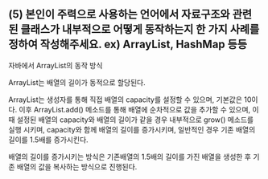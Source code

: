 (5) 본인이 주력으로 사용하는 언어에서 자료구조와 관련 된 클래스가 내부적으로 어떻게 동작하는지 한 가지 사례를 정하여 작성해주세요. ex) ArrayList, HashMap 등등
-------------------------------------------------------

자바에서 ArrayList의 동작 방식

ArrayList는 배열의 길이가 동적으로 할당된다.

ArrayList는 생성자를 통해 직접 배열의 capacity를 설정할 수 있으며, 기본값은 10이다.
이후 ArrayList.add() 메소드를 통해 배열에 순차적으로 값을 추가할 수 있으며,
이때 설정된 배열의 capacity와 배열의 길이가 같을 경우 내부적으로 grow() 메소드를 실행 시키며,
capacity와 함께 배열의 길이를 증가시키며, 일반적인 경우 기존 배열의 길이를 1.5배를 증가시킨다.

배열의 길이를 증가시키는 방식은 기존배열의 1.5배의 길이를 가진 배열을 생성한 후 기존 배열의 값을 복사하는 방식으로 진행된다.
